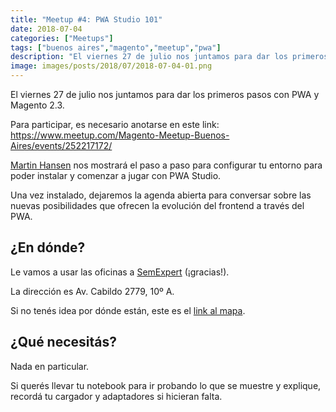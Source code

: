 ```yaml
---
title: "Meetup #4: PWA Studio 101"
date: 2018-07-04
categories: ["Meetups"]
tags: ["buenos aires","magento","meetup","pwa"]
description: "El viernes 27 de julio nos juntamos para dar los primeros pasos con PWA y Magento 2.3."
image: images/posts/2018/07/2018-07-04-01.png
---
```


El viernes 27 de julio nos juntamos para dar los primeros pasos con PWA y Magento 2.3.

Para participar, es necesario anotarse en este link: https://www.meetup.com/Magento-Meetup-Buenos-Aires/events/252217172/

[Martin Hansen](https://twitter.com/mhhansen) nos mostrará el paso a paso para configurar tu entorno para poder instalar y comenzar a jugar con PWA Studio.

Una vez instalado, dejaremos la agenda abierta para conversar sobre las nuevas posibilidades que ofrecen la evolución del frontend a través del PWA.

## ¿En dónde?

Le vamos a usar las oficinas a [SemExpert](http://semexpert.com.ar/) (¡gracias!).

La dirección es Av. Cabildo 2779, 10º A.

Si no tenés idea por dónde están, este es el [link al mapa](https://www.google.com.ar/maps/dir//Av.+Cabildo+2779,+Buenos+Aires/@-34.556432,-58.4962985,13z/data=!3m1!4b1!4m9!4m8!1m0!1m5!1m1!1s0x95bcb42a3bf8ceeb:0x9b6440ec6d1ec708!2m2!1d-58.4611933!2d-34.556437!3e2).

## ¿Qué necesitás?

Nada en particular.

Si querés llevar tu notebook para ir probando lo que se muestre y explique, recordá tu cargador y adaptadores si hicieran falta.